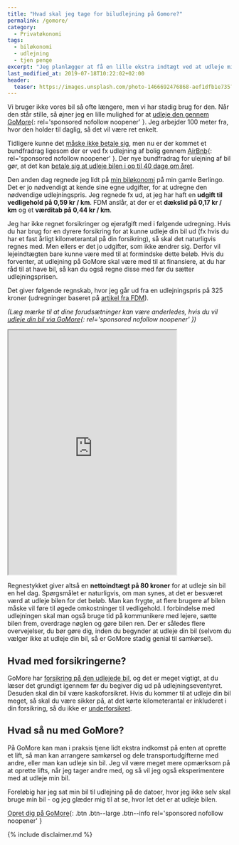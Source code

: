 ```yaml
---
title: "Hvad skal jeg tage for biludlejning på Gomore?"
permalink: /gomore/
category:
  - Privatøkonomi
tags:
  - biløkonomi
  - udlejning
  - tjen penge
excerpt: "Jeg planlægger at få en lille ekstra indtægt ved at udleje min bil på Gomore - men hvad bør jeg tage i leje?"
last_modified_at: 2019-07-18T10:22:02+02:00
header:
  teaser: https://images.unsplash.com/photo-1466692476868-aef1dfb1e735?ixlib=rb-1.2.1&ixid=eyJhcHBfaWQiOjEyMDd9&auto=format&fit=crop&w=400&q=80
---
```


Vi bruger ikke vores bil så ofte længere, men vi har stadig brug for den. Når den står stille, så øjner jeg en lille mulighed for at [udleje den gennem GoMore](/go/gomore/){: rel='sponsored nofollow noopener' }. Jeg arbejder 100 meter fra, hvor den holder til daglig, så det vil være ret enkelt.

Tidligere kunne det [måske ikke betale sig](https://fdm.dk/node/8888), men nu er der kommet et bundfradrag ligesom der er ved fx udlejning af bolig gennem [AirBnb](/go/airbnb/){: rel='sponsored nofollow noopener' }. Der nye bundfradrag for ulejning af bil gør, at det kan [betale sig at udleje bilen i op til 40 dage om året](https://jyllands-posten.dk/livsstil/biler/ECE11239142/lej-bilen-ud-skattefrit-40-dage-om-aaret/).

Den anden dag regnede jeg lidt på [min biløkonomi](/bilokonomi/) på min gamle Berlingo. Det er jo nødvendigt at kende sine egne udgifter, for at udregne den nødvendige udlejningspris. Jeg regnede fx ud, at jeg har haft en **udgift til vedligehold på 0,59 kr / km**. FDM anslår, at der er et **dækslid på 0,17 kr / km** og et **værditab på 0,44 kr / km**.

Jeg har ikke regnet forsikringer og ejerafgift med i følgende udregning. Hvis du har brug for en dyrere forsikring for at kunne udleje din bil ud (fx hvis du har et fast årligt kilometerantal på din forsikring), så skal det naturligvis regnes med. Men ellers er det jo udgifter, som ikke ændrer sig. Derfor vil lejeindtægten bare kunne være med til at formindske dette beløb. Hvis du forventer, at udlejning på GoMore skal være med til at finansiere, at du har råd til at have bil, så kan du også regne disse med før du sætter udlejningsprisen.

Det giver følgende regnskab, hvor jeg går ud fra en udlejningspris på 325 kroner (udregninger baseret på [artikel fra FDM](https://fdm.dk/node/8888)).

_(Læg mærke til at dine forudsætninger kan være anderledes, hvis du vil [udleje din bil via GoMore](/go/gomore/){: rel='sponsored nofollow noopener' })_

<iframe src="https://docs.google.com/spreadsheets/d/e/2PACX-1vQcPiPHuya32XoyHcIXTxbiR_GpnSCwpHAl14gXreS31Zf5IBCxRhhirijORT9RvZRymniTJDJdG8Fo/pubhtml?gid=1711999018&amp;single=true&amp;widget=true&amp;headers=false" style="width:75%; height: 550px;"></iframe>

Regnestykket giver altså en **nettoindtægt på 80 kroner** for at udleje sin bil en hel dag. Spørgsmålet er naturligvis, om man synes, at det er besværet værd at udleje bilen for det beløb. Man kan frygte, at flere brugere af bilen måske vil føre til øgede omkostninger til vedligehold. I forbindelse med udlejningen skal man også bruge tid på kommunikere med lejere, sætte bilen frem, overdrage nøglen og gøre bilen ren. Der er således flere overvejelser, du bør gøre dig, inden du begynder at udleje din bil (selvom du vælger ikke at udleje din bil, så er GoMore stadig genial til samkørsel).

## Hvad med forsikringerne?

GoMore har [forsikring på den udlejede bil](https://help.gomore.dk/category/17-forsikring), og det er meget vigtigt, at du læser det grundigt igennem før du begiver dig ud på udlejningseventyret. Desuden skal din bil være kaskoforsikret. Hvis du kommer til at udleje din bil meget, så skal du være sikker på, at det kørte kilometerantal er inkluderet i din forsikring, så du ikke er [underforsikret](https://www.bdo.dk/da-dk/nyheder/depechen-nyt-om-skat-og-moms/skat-nar-du-lejer-din-bil-ud-gennem-gomore).

## Hvad så nu med GoMore?

På GoMore kan man i praksis tjene lidt ekstra indkomst på enten at oprette et lift, så man kan arrangere samkørsel og dele transportudgifterne med andre, eller man kan udleje sin bil. Jeg vil være meget mere opmærksom på at oprette lifts, når jeg tager andre med, og så vil jeg også eksperimentere med at udleje min bil.

Foreløbig har jeg sat min bil til udlejning på de datoer, hvor jeg ikke selv skal bruge min bil - og jeg glæder mig til at se, hvor let det er at udleje bilen.

[Opret dig på GoMore](/go/gomore/){: .btn .btn--large .btn--info rel='sponsored nofollow noopener' }

{% include disclaimer.md %}
